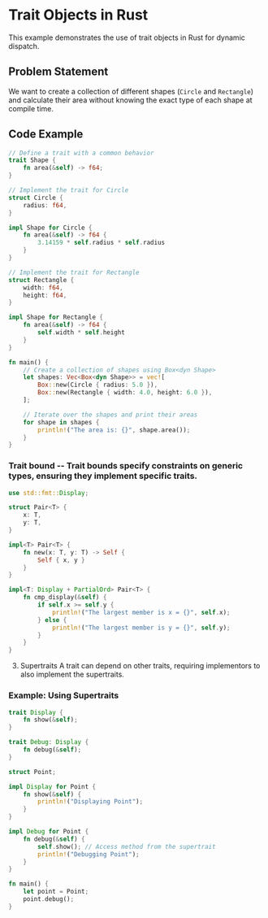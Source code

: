 # Trait Objects in Rust

This example demonstrates the use of trait objects in Rust for dynamic dispatch.

## Problem Statement

We want to create a collection of different shapes (`Circle` and `Rectangle`) and calculate their area without knowing the exact type of each shape at compile time.

## Code Example

```rust
// Define a trait with a common behavior
trait Shape {
    fn area(&self) -> f64;
}

// Implement the trait for Circle
struct Circle {
    radius: f64,
}

impl Shape for Circle {
    fn area(&self) -> f64 {
        3.14159 * self.radius * self.radius
    }
}

// Implement the trait for Rectangle
struct Rectangle {
    width: f64,
    height: f64,
}

impl Shape for Rectangle {
    fn area(&self) -> f64 {
        self.width * self.height
    }
}

fn main() {
    // Create a collection of shapes using Box<dyn Shape>
    let shapes: Vec<Box<dyn Shape>> = vec![
        Box::new(Circle { radius: 5.0 }),
        Box::new(Rectangle { width: 4.0, height: 6.0 }),
    ];

    // Iterate over the shapes and print their areas
    for shape in shapes {
        println!("The area is: {}", shape.area());
    }
}
```

### Trait bound -- Trait bounds specify constraints on generic types, ensuring they implement specific traits.

```rust
use std::fmt::Display;

struct Pair<T> {
    x: T,
    y: T,
}

impl<T> Pair<T> {
    fn new(x: T, y: T) -> Self {
        Self { x, y }
    }
}

impl<T: Display + PartialOrd> Pair<T> {
    fn cmp_display(&self) {
        if self.x >= self.y {
            println!("The largest member is x = {}", self.x);
        } else {
            println!("The largest member is y = {}", self.y);
        }
    }
}
```
3. Supertraits
A trait can depend on other traits, requiring implementors to also implement the supertraits.

### Example: Using Supertraits
```rust
trait Display {
    fn show(&self);
}

trait Debug: Display {
    fn debug(&self);
}

struct Point;

impl Display for Point {
    fn show(&self) {
        println!("Displaying Point");
    }
}

impl Debug for Point {
    fn debug(&self) {
        self.show(); // Access method from the supertrait
        println!("Debugging Point");
    }
}

fn main() {
    let point = Point;
    point.debug();
}
```

